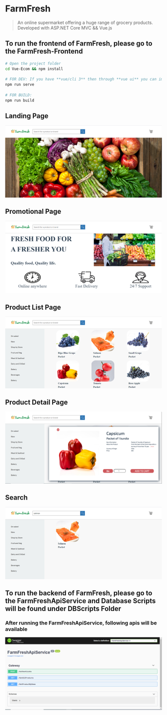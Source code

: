 # FarmFresh

> An online supermarket offering a huge range of grocery products.
>  Developed with ASP.NET Core MVC &&  Vue.js

## To run the frontend of FarmFresh, please go to the FarmFresh-Frontend

``` bash
# Open the project folder
cd Vue-Ecom && npm install

# FOR DEV: If you have **vue/cli 3** then through **vue ui** you can import the file and serve it. else 
npm run serve

# FOR BUILD: 
npm run build
```

## Landing Page
<p align="center">
  <img src="https://github.com/fahmidf3053/FarmFresh/blob/main/Documents/ScreenShots/landingpage.PNG">
</p>

## Promotional Page
<p align="center">
  <img src="https://github.com/fahmidf3053/FarmFresh/blob/main/Documents/ScreenShots/promopage.PNG">
</p>

## Product List Page
<p align="center">
  <img src="https://github.com/fahmidf3053/FarmFresh/blob/main/Documents/ScreenShots/shopping.PNG">
</p>

## Product Detail Page
<p align="center">
  <img src="https://github.com/fahmidf3053/FarmFresh/blob/main/Documents/ScreenShots/productpage.PNG">
</p>

## Search
<p align="center">
  <img src="https://github.com/fahmidf3053/FarmFresh/blob/main/Documents/ScreenShots/searchpage.PNG">
</p>

## To run the backend of FarmFresh, please go to the FarmFreshApiService and Database Scripts will be found under DBScripts Folder

### After running the FarmFreshApiService, following apis will be available
<p align="center">
  <img src="https://github.com/fahmidf3053/FarmFresh/blob/main/Documents/ScreenShots/apilist.PNG">
</p>
